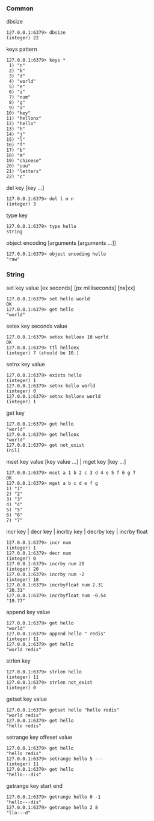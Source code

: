 ### Common ###

dbsize

```
127.0.0.1:6379> dbsize
(integer) 22
```

keys pattern

```
127.0.0.1:6379> keys *
 1) "n"
 2) "k"
 3) "d"
 4) "world"
 5) "e"
 6) "i"
 7) "num"
 8) "g"
 9) "a"
10) "key"
11) "hellonx"
12) "hello"
13) "h"
14) "j"
15) "l"
16) "f"
17) "b"
18) "m"
19) "chinese"
20) "uuu"
21) "letters"
22) "c"
```

del key [key ...]

```
127.0.0.1:6379> del l m n
(integer) 3
```

type key

```
127.0.0.1:6379> type hello
string
```

object encoding [arguments [arguments ...]]

```
127.0.0.1:6379> object encoding hello
"raw"
```

### String ###

set key value [ex seconds] [px milliseconds] [nx|xx]

```
127.0.0.1:6379> set hello world
OK
127.0.0.1:6379> get hello
"world"
```

setex key seconds value

```
127.0.0.1:6379> setex helloex 10 world
OK
127.0.0.1:6379> ttl helloex
(integer) 7 (should be 10.)
```

setnx key value

```
127.0.0.1:6379> exists hello
(integer) 1
127.0.0.1:6379> setnx hello world
(integer) 0
127.0.0.1:6379> setnx hellonx world
(integer) 1
```

get key

```
127.0.0.1:6379> get hello
"world"
127.0.0.1:6379> get hellonx
"world"
127.0.0.1:6379> get not_exist
(nil)
```

mset key value [key value ...] | mget key [key ...]

```
127.0.0.1:6379> mset a 1 b 2 c 3 d 4 e 5 f 6 g 7
OK
127.0.0.1:6379> mget a b c d e f g
1) "1"
2) "2"
3) "3"
4) "4"
5) "5"
6) "6"
7) "7"
```

incr key | decr key | incrby key | decrby key | incrby float

```
127.0.0.1:6379> incr num
(integer) 1
127.0.0.1:6379> decr num
(integer) 0
127.0.0.1:6379> incrby num 20
(integer) 20
127.0.0.1:6379> incrby num -2
(integer) 18
127.0.0.1:6379> incrbyfloat num 2.31
"20.31"
127.0.0.1:6379> incrbyfloat num -0.54
"19.77"
```

append key value

```
127.0.0.1:6379> get hello
"world"
127.0.0.1:6379> append hello " redis"
(integer) 11
127.0.0.1:6379> get hello
"world redis"
```

strlen key

```
127.0.0.1:6379> strlen hello
(integer) 11
127.0.0.1:6379> strlen not_exist
(integer) 0
```

getset key value

```
127.0.0.1:6379> getset hello "hello redis"
"world redis"
127.0.0.1:6379> get hello
"hello redis"
```

setrange key offeset value

```
127.0.0.1:6379> get hello
"hello redis"
127.0.0.1:6379> setrange hello 5 ---
(integer) 11
127.0.0.1:6379> get hello
"hello---dis"
```

getrange key start end

```
127.0.0.1:6379> getrange hello 0 -1
"hello---dis"
127.0.0.1:6379> getrange hello 2 8
"llo---d"
```
